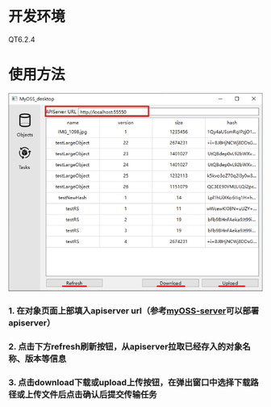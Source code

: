# 开发环境
QT6.2.4
# 使用方法
![ui_demo](./images/demo.png)
### 1. 在对象页面上部填入apiserver url（参考[myOSS-server](https://github.com/ih8gin/myOSS-server)可以部署apiserver）
### 2. 点击下方refresh刷新按钮，从apiserver拉取已经存入的对象名称、版本等信息
### 3. 点击download下载或upload上传按钮，在弹出窗口中选择下载路径或上传文件后点击确认后提交传输任务